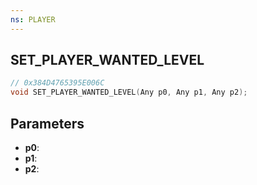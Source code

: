 ```yaml
---
ns: PLAYER
---
```

## SET_PLAYER_WANTED_LEVEL

```c
// 0x384D4765395E006C
void SET_PLAYER_WANTED_LEVEL(Any p0, Any p1, Any p2);
```

## Parameters
* **p0**:
* **p1**:
* **p2**:
